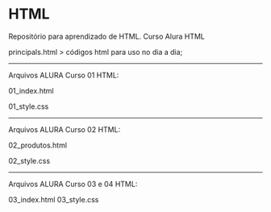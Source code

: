 # HTML
Repositório para aprendizado de HTML. Curso Alura HTML

principals.html > códigos html para uso no dia a dia;

-------------------------------------

Arquivos ALURA Curso 01 HTML: 

01_index.html 

01_style.css

------------------------------------

Arquivos ALURA Curso 02 HTML: 

02_produtos.html 

02_style.css

------------------------------------

Arquivos ALURA Curso 03 e 04 HTML: 

03_index.html
03_style.css
